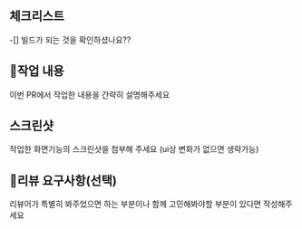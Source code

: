 ## 체크리스트
-[] 빌드가 되는 것을 확인하셨나요??


## 📝작업 내용
이번 PR에서 작업한 내용을 간략히 설명해주세요

## 스크린샷   
작업한 화면기능의 스크린샷을 첨부해 주세요
(ui상 변화가 없으면 생략가능)

## 💬리뷰 요구사항(선택)

리뷰어가 특별히 봐주었으면 하는 부분이나 함께 고민해봐야할 부분이 있다면 작성해주세요
